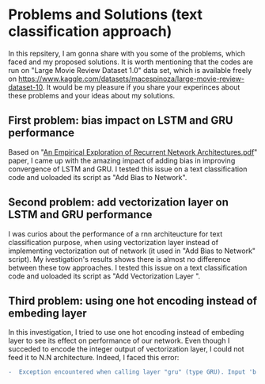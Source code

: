# Problems and Solutions (text classification approach)
In this repsitery, I am gonna share with you some of the problems, which faced and my proposed solutions. It is worth mentioning that the codes are run on "Large Movie Review Dataset 1.0" data set, which is available freely on https://www.kaggle.com/datasets/macespinoza/large-movie-review-dataset-10. 
It would be my pleasure if you share your experinces about these problems and your ideas about my solutions.
## First problem: bias impact on LSTM and GRU performance
Based on "[An Empirical Exploration of Recurrent Network Architectures.pdf](https://github.com/mohammadmehdikeramati/Text-Classification/files/9563647/An.Empirical.Exploration.of.Recurrent.Network.Architectures.pdf)" paper, I came up with the amazing impact of adding bias in improving convergence of LSTM and GRU. I tested this issue on a text classification code and uoloaded its script as "Add Bias to Network".
## Second problem: add vectorization layer on LSTM and GRU performance
I was curios about the performance of a rnn architeucture for text classification purpose, when using vectorization layer instead of implementing vectorization out of network (it used in "Add Bias to Network" script). My ivestigation's results shows there is almost no difference between these tow approaches. I tested this issue on a text classification code and uoloaded its script as "Add Vectorization Layer ".    
## Third problem: using one hot encoding instead of embeding layer
In this investigation, I tried to use one hot encoding instead of embeding layer to see its effect on performance of our network. Even though I succeded to encode the integer output of vectorization layer, I could not feed it to N.N architecture. Indeed, I faced this error:
```diff
-  Exception encountered when calling layer "gru" (type GRU). Input 'b' of 'MatMul' Op has type float32 that does not match type int32 of argument 'a'. 
```


